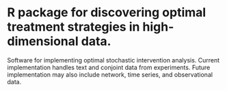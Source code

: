 # R package for discovering optimal treatment strategies in high-dimensional data. 
Software for implementing optimal stochastic intervention analysis. Current implementation handles text and conjoint data from experiments. Future implementation may also include network, time series, and observational data. 
